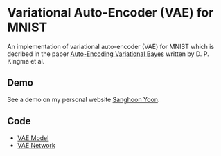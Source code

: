 # Variational Auto-Encoder (VAE) for MNIST

An implementation of variational auto-encoder (VAE) for MNIST which is decribed in the paper [Auto-Encoding Variational Bayes](https://arxiv.org/abs/1312.6114) written by D. P. Kingma et al.

## Demo
See a demo on my personal website [Sanghoon Yoon](https://shygiants.github.io/#paper-implements/vae).

## Code
* [VAE Model](/src/models/vae.py)
* [VAE Network](/src/networks/vae.py)
